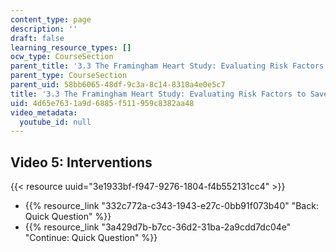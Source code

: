 ```yaml
---
content_type: page
description: ''
draft: false
learning_resource_types: []
ocw_type: CourseSection
parent_title: '3.3 The Framingham Heart Study: Evaluating Risk Factors to Save Lives '
parent_type: CourseSection
parent_uid: 58bb6065-48df-9c3a-8c14-8318a4e0e5c7
title: '3.3 The Framingham Heart Study: Evaluating Risk Factors to Save Lives'
uid: 4d65e763-1a9d-6885-f511-959c8382aa48
video_metadata:
  youtube_id: null
---
```

## Video 5: Interventions

{{< resource uuid="3e1933bf-f947-9276-1804-f4b552131cc4" >}}

- {{% resource_link "332c772a-c343-1943-e27c-0bb91f073b40" "Back: Quick Question" %}}
- {{% resource_link "3a429d7b-b7cc-36d2-31ba-2a9cdd7dc04e" "Continue: Quick Question" %}}